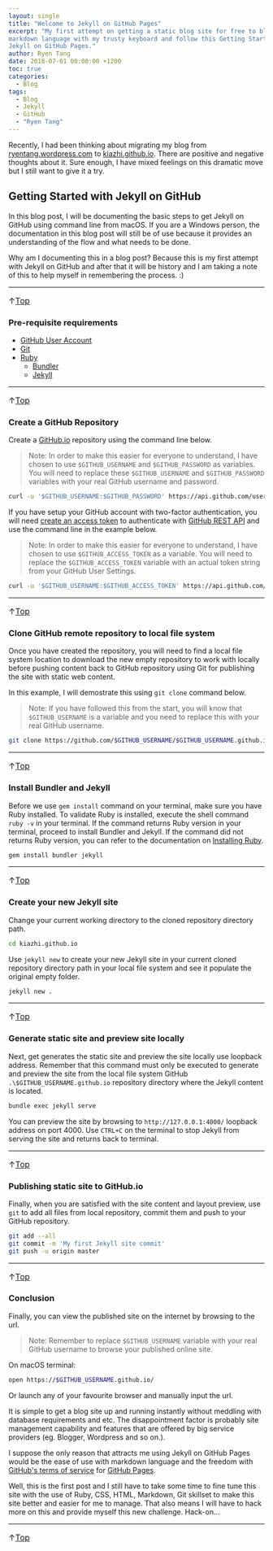 ```yaml
---
layout: single
title: "Welcome to Jekyll on GitHub Pages"
excerpt: "My first attempt on getting a static blog site for free to blog in
markdown language with my trusty keyboard and follow this Getting Started with
Jekyll on GitHub Pages."
author: Ryen Tang
date: 2018-07-01 00:00:00 +1200
toc: true
categories: 
  - Blog
tags:
  - Blog
  - Jekyll
  - GitHub
  - "Ryen Tang"
---
```


Recently, I had been thinking about migrating my blog from
[ryentang.wordpress.com](https://ryentang.wordpress.com) to
[kiazhi.github.io](https://kiazhi.github.io). There are positive and negative
thoughts about it. Sure enough, I have mixed feelings on this dramatic move but
I still want to give it a try.

## Getting Started with Jekyll on GitHub

In this blog post, I will be documenting the basic steps to get Jekyll on GitHub
using command line from macOS. If you are a Windows person, the documentation
in this blog post will still be of use because it provides an understanding
of the flow and what needs to be done.

Why am I documenting this in a blog post? Because this is my first attempt with
Jekyll on GitHub and after that it will be history and I am taking a note of
this to help myself in remembering the process. :)

<hr style='margin-top: 0.5em; margin-bottom: 0em; border-top: 1px solid #eaeaea'>
<p style='font-size: 16px; vertical-align: top;'>↑<a href='#top'>Top</a></p>

### Pre-requisite requirements

- [GitHub User Account](https://github.com/join)
- [Git](https://git-scm.com)
- [Ruby](https://ruby-lang.org)
    - [Bundler](https://bundler.io)
    - [Jekyll](https://jekyllrb.com/)

<hr style='margin-top: 0.5em; margin-bottom: 0em; border-top: 1px solid #eaeaea'>
<p style='font-size: 16px; vertical-align: top;'>↑<a href='#top'>Top</a></p>

### Create a GitHub Repository

Create a [GitHub.io](https://github.io) repository using the command line
below.

> Note:
In order to make this easier for everyone to understand, I have chosen to use
`$GITHUB_USERNAME` and `$GITHUB_PASSWORD` as variables. You will need to
replace these `$GITHUB_USERNAME` and `$GITHUB_PASSWORD` variables with your
real GitHub username and password.

```sh
curl -u '$GITHUB_USERNAME:$GITHUB_PASSWORD' https://api.github.com/user/repos -d '{"name":"$GITHUB_USERNAME.github.io"}'
```

If you have setup your GitHub account with two-factor authentication, you will
need [create an access token](https://developer.github.com/v3/oauth_authorizations/#create-a-new-authorization)
to authenticate with [GitHub REST API](https://developer.github.com/v3/) and
use the command line in the example below.

> Note:
In order to make this easier for everyone to understand, I have chosen to use
`$GITHUB_ACCESS_TOKEN` as a variable. You will need to replace the
`$GITHUB_ACCESS_TOKEN` variable with an actual token string from your GitHub
User Settings.

```sh
curl -u '$GITHUB_USERNAME:$GITHUB_ACCESS_TOKEN' https://api.github.com/user/repos -d '{"name":"$GITHUB_USERNAME.github.io"}'
```

<hr style='margin-top: 0.5em; margin-bottom: 0em; border-top: 1px solid #eaeaea'>
<p style='font-size: 16px; vertical-align: top;'>↑<a href='#top'>Top</a></p>

### Clone GitHub remote repository to local file system

Once you have created the repository, you will need to find a local file system
location to download the new empty repository to work with locally before
pushing content back to GitHub repository using Git for publishing the site
with static web content.

In this example, I will demostrate this using `git clone` command below.

> Note:
If you have followed this from the start, you will know that `$GITHUB_USERNAME`
is a variable and you need to replace this with your real GitHub username.

```sh
git clone https://github.com/$GITHUB_USERNAME/$GITHUB_USERNAME.github.io.git
```

<hr style='margin-top: 0.5em; margin-bottom: 0em; border-top: 1px solid #eaeaea'>
<p style='font-size: 16px; vertical-align: top;'>↑<a href='#top'>Top</a></p>

### Install Bundler and Jekyll

Before we use `gem install` command on your terminal, make sure you have Ruby
installed. To validate Ruby is installed, execute the shell command `ruby -v`
in your terminal. If the command returns Ruby version in your terminal, proceed
to install Bundler and Jekyll. If the command did not returns Ruby version, you
can refer to the documentation on 
[Installing Ruby](https://www.ruby-lang.org/en/documentation/installation/).

```sh
gem install bundler jekyll
```

<hr style='margin-top: 0.5em; margin-bottom: 0em; border-top: 1px solid #eaeaea'>
<p style='font-size: 16px; vertical-align: top;'>↑<a href='#top'>Top</a></p>

### Create your new Jekyll site

Change your current working directory to the cloned repository directory path.

```sh
cd kiazhi.github.io
```

Use `jekyll new` to create your new Jekyll site in your current cloned
repository directory path in your local file system and see it populate the
original empty folder.

```sh
jekyll new .
```
<!--
# Setup Jekyll for GitHub Pages 

Use ruby script to modify Gemfile.

```ruby
text = File.read('Gemfile')
File.write('Gemfile', text.gsub(/gem\ \"jekyll\"/, '#gem \"jekyll\"'))
text = File.read('Gemfile')
File.write('Gemfile', text.gsub(/#gem\ \"github-pages\"/, 'gem \"github-pages\"'))
```

Use the following below to execute the ruby script from the terminal.

```sh
ruby -e "text = File.read('Gemfile')
File.write('Gemfile', text.gsub(/gem\ \"jekyll\"/, '#gem \"jekyll\"'))
text = File.read('Gemfile')
File.write('Gemfile', text.gsub(/#gem\ \"github-pages\"/, 'gem \"github-pages\"'))"
```
-->

<hr style='margin-top: 0.5em; margin-bottom: 0em; border-top: 1px solid #eaeaea'>
<p style='font-size: 16px; vertical-align: top;'>↑<a href='#top'>Top</a></p>

### Generate static site and preview site locally

Next, get generates the static site and preview the site locally use loopback
address. Remember that this command must only be executed to generate and
preview the site from the local file system GitHub
`.\$GITHUB_USERNAME.github.io` repository directory where the Jekyll content is
located.

```sh
bundle exec jekyll serve
```

You can preview the site by browsing to `http://127.0.0.1:4000/` loopback
address on port 4000. Use `CTRL+C` on the terminal to stop Jekyll from
serving the site and returns back to terminal.

<hr style='margin-top: 0.5em; margin-bottom: 0em; border-top: 1px solid #eaeaea'>
<p style='font-size: 16px; vertical-align: top;'>↑<a href='#top'>Top</a></p>

### Publishing static site to GitHub.io

Finally, when you are satisfied with the site content and layout preview, use
`git` to add all files from local repository, commit them and push to your
GitHub repository.

```sh
git add --all
git commit -m 'My first Jekyll site commit'
git push -u origin master
```

<hr style='margin-top: 0.5em; margin-bottom: 0em; border-top: 1px solid #eaeaea'>
<p style='font-size: 16px; vertical-align: top;'>↑<a href='#top'>Top</a></p>

### Conclusion

Finally, you can view the published site on the internet by browsing to the url.

> Note:
Remember to replace `$GITHUB_USERNAME` variable with your real GitHub username
to browse your published online site.

On macOS terminal:

```sh
open https://$GITHUB_USERNAME.github.io/
```

Or launch any of your favourite browser and manually input the url.

It is simple to get a blog site up and running instantly without meddling with 
database requirements and etc. The disappointment factor is probably site
management capability and features that are offered by big service providers
(eg. Blogger, Wordpress and so on.).

I suppose the only reason that attracts me using Jekyll on GitHub Pages would be 
the ease of use with markdown language and the freedom with
[GitHub's terms of service](https://help.github.com/articles/github-terms-of-service/)
for
[GitHub Pages](https://help.github.com/articles/github-terms-of-service/#i-additional-terms-for-github-pages).

Well, this is the first post and I still have to take some time to fine tune
this site with the use of Ruby, CSS, HTML, Markdown, Git skillset to make this
site better and easier for me to manage. That also means I will have to hack
more on this and provide myself this new challenge. Hack-on...

<hr style='margin-top: 0.5em; margin-bottom: 0em; border-top: 1px solid #eaeaea'>
<p style='font-size: 16px; vertical-align: top;'>↑<a href='#top'>Top</a></p>
